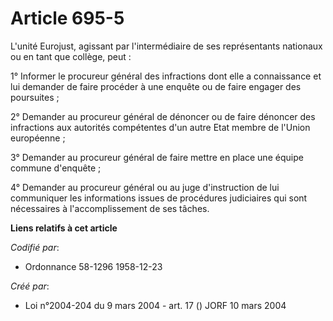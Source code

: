 # Article 695-5

L'unité Eurojust, agissant par l'intermédiaire de ses représentants nationaux ou en tant que collège, peut :

1° Informer le procureur général des infractions dont elle a connaissance et lui demander de faire procéder à une enquête ou
de faire engager des poursuites ;

2° Demander au procureur général de dénoncer ou de faire dénoncer des infractions aux autorités compétentes d'un autre Etat
membre de l'Union européenne ;

3° Demander au procureur général de faire mettre en place une équipe commune d'enquête ;

4° Demander au procureur général ou au juge d'instruction de lui communiquer les informations issues de procédures
judiciaires qui sont nécessaires à l'accomplissement de ses tâches.

**Liens relatifs à cet article**

_Codifié par_:

  - Ordonnance 58-1296 1958-12-23

_Créé par_:

  - Loi n°2004-204 du 9 mars 2004 - art. 17 () JORF 10 mars 2004
